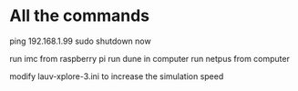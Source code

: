 # All the commands

ping 192.168.1.99
sudo shutdown now

run imc from raspberry pi
run dune in computer
run netpus from computer

modify lauv-xplore-3.ini to increase the simulation speed
